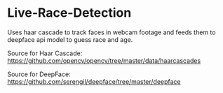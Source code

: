 # Live-Race-Detection
Uses haar cascade to track faces in webcam footage and feeds them to deepface api model to guess race and age.

Source for Haar Cascade: https://github.com/opencv/opencv/tree/master/data/haarcascades

Source for DeepFace: https://github.com/serengil/deepface/tree/master/deepface
